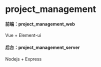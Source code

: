 # project_management
#### 前端：project_management_web
Vue + Element-ui
#### 后台：project_management_server
Nodejs + Express
